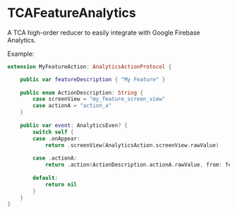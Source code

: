 # TCAFeatureAnalytics

A TCA high-order reducer to easily integrate with Google Firebase Analytics.

Example:

```swift
extension MyFeatureAction: AnalyticsActionProtocol {

    public var featureDescription { "My Feature" }
    
    public enum ActionDescription: String {
        case screenView = "my_feature_screen_view"
        case actionA = "action_a"
    }
    
    public var event: AnalyticsEven? {
        switch self {
        case .onAppear:
            return .screenView(AnalyticsAction.screenView.rawValue)
            
        case .actionA:
            return .action(ActionDescription.actionA.rawValue, from: featureDescrition)
        
        default:
            return nil
        }
    } 
}
```
